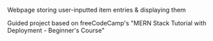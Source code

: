 Webpage storing user-inputted item entries & displaying them

Guided project based on freeCodeCamp's "MERN Stack Tutorial with Deployment - Beginner's Course"